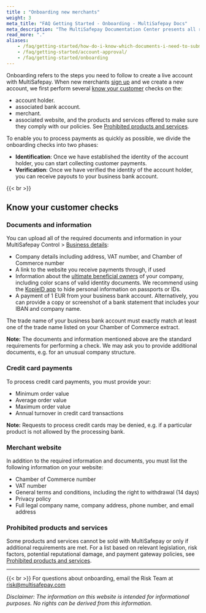 ```yaml
---
title : "Onboarding new merchants"
weight: 3
meta_title: "FAQ Getting Started - Onboarding - MultiSafepay Docs"
meta_description: "The MultiSafepay Documentation Center presents all relevant information about our Plugins and API. You can also find support pages for payment methods, tools and general questions as well as the contact details of our Support and Integration Teams."
read_more: "."
aliases:
    - /faq/getting-started/how-do-i-know-which-documents-i-need-to-submit-and-which-data-to-post-on-my-website/
    - /faq/getting-started/account-approval/
    - /faq/getting-started/onboarding
---
```

Onboarding refers to the steps you need to follow to create a live account with MultiSafepay. When new merchants [sign up](https://merchant.multisafepay.com/signup) and we create a new account, we first perform several [know your customer](https://en.wikipedia.org/wiki/Know_your_customer) checks on the:

* account holder.
* associated bank account.
* merchant.
* associated website, and the products and services offered to make sure they comply with our policies. See [Prohibited products and services](https://docs.multisafepay.com/faq/getting-started/prohibited-products-and-services/).

To enable you to process payments as quickly as possible, we divide the onboarding checks into two phases:

* **Identification**: Once we have established the identity of the account holder, you can start collecting customer payments.
* **Verification**: Once we have verified the identity of the account holder, you can receive payouts to your business bank account.

{{< br >}}
## Know your customer checks

### Documents and information

You can upload all of the required documents and information in your MultiSafepay Control > [Business details](https://merchant.multisafepay.com/onboarding):

* Company details including address, VAT number, and Chamber of Commerce number
* A link to the website you receive payments through, if used 
* Information about the [ultimate beneficial owners](https://docs.multisafepay.com/faq/getting-started/ultimate-beneficial-owner-form/) of your company, including color scans of valid identity documents. We recommend using the [KopieID app](https://www.rijksoverheid.nl/onderwerpen/identiteitsfraude/vraag-en-antwoord/veilige-kopie-identiteitsbewijs) to hide personal information on passports or IDs.
* A payment of 1 EUR from your business bank account. Alternatively, you can provide a copy or screenshot of a bank statement that includes your IBAN and company name.

The trade name of your business bank account must exactly match at least one of the trade name listed on your Chamber of Commerce extract.

**Note:** The documents and information mentioned above are the standard requirements for performing a check. We may ask you to provide additional documents, e.g. for an unusual company structure.

### Credit card payments
To process credit card payments, you must provide your:

* Minimum order value
* Average order value
* Maximum order value
* Annual turnover in credit card transactions

**Note:** Requests to process credit cards may be denied, e.g. if a particular product is not allowed by the processing bank.

### Merchant website

In addition to the required information and documents, you must list the following information on your website:

* Chamber of Commerce number
* VAT number
* General terms and conditions, including the right to withdrawal (14 days)
* Privacy policy
* Full legal company name, company address, phone number, and email address

### Prohibited products and services

Some products and services cannot be sold with MultiSafepay or only if additional requirements are met. For a list based on relevant legislation, risk factors, potential reputational damage, and payment gateway policies, see [Prohibited products and services](/faq/getting-started/prohibited-products-or-services/).

---
{{< br >}}
For questions about onboarding, email the Risk Team at <risk@multisafepay.com>

_Disclaimer: The information on this website is intended for informational purposes. No rights can be derived from this information._
